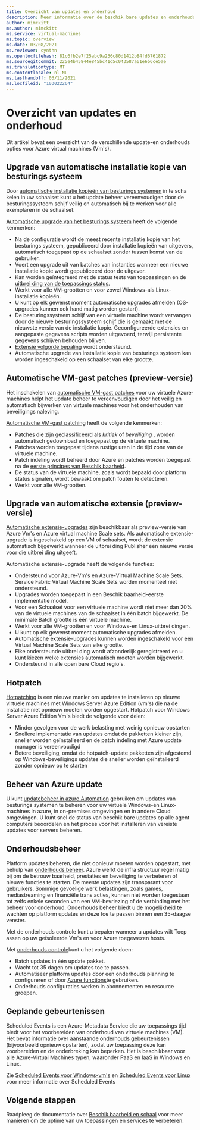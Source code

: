 ```yaml
---
title: Overzicht van updates en onderhoud
description: Meer informatie over de beschik bare updates en onderhouds opties voor virtuele machines in azure
author: mimckitt
ms.author: mimckitt
ms.service: virtual-machines
ms.topic: overview
ms.date: 03/08/2021
ms.reviewer: cynthn
ms.openlocfilehash: 81c6fb2e7f25abc9a236c80d1412b84fd6761872
ms.sourcegitcommit: 225e4b45844e845bc41d5c043587a61e6b6ce5ae
ms.translationtype: MT
ms.contentlocale: nl-NL
ms.lasthandoff: 03/11/2021
ms.locfileid: "103022264"
---
```

# <a name="updates-and-maintenance-overview"></a>Overzicht van updates en onderhoud
Dit artikel bevat een overzicht van de verschillende update-en onderhouds opties voor Azure virtual machines (Vm's).

## <a name="automatic-os-image-upgrade"></a>Upgrade van automatische installatie kopie van besturings systeem

Door [automatische installatie kopieën van besturings systemen](../virtual-machine-scale-sets/virtual-machine-scale-sets-automatic-upgrade.md?context=/azure/virtual-machines/context/context) in te scha kelen in uw schaalset kunt u het update beheer vereenvoudigen door de besturingssysteem schijf veilig en automatisch bij te werken voor alle exemplaren in de schaalset.

[Automatische upgrade van het besturings systeem](../virtual-machine-scale-sets/virtual-machine-scale-sets-automatic-upgrade.md?context=/azure/virtual-machines/context/context) heeft de volgende kenmerken:

- Na de configuratie wordt de meest recente installatie kopie van het besturings systeem, gepubliceerd door installatie kopieën van uitgevers, automatisch toegepast op de schaalset zonder tussen komst van de gebruiker.
- Voert een upgrade uit van batches van instanties wanneer een nieuwe installatie kopie wordt gepubliceerd door de uitgever.
- Kan worden geïntegreerd met de status tests van toepassingen en de [uitbrei ding van de toepassings status](../virtual-machine-scale-sets/virtual-machine-scale-sets-health-extension.md?context=/azure/virtual-machines/context/context).
- Werkt voor alle VM-grootten en voor zowel Windows-als Linux-installatie kopieën.
- U kunt op elk gewenst moment automatische upgrades afmelden (OS-upgrades kunnen ook hand matig worden gestart).
- De besturingssysteem schijf van een virtuele machine wordt vervangen door de nieuwe besturingssysteem schijf die is gemaakt met de nieuwste versie van de installatie kopie. Geconfigureerde extensies en aangepaste gegevens scripts worden uitgevoerd, terwijl persistente gegevens schijven behouden blijven.
- [Extensie volgorde bepaling](../virtual-machine-scale-sets/virtual-machine-scale-sets-extension-sequencing.md?context=/azure/virtual-machines/context/context) wordt ondersteund.
- Automatische upgrade van installatie kopie van besturings systeem kan worden ingeschakeld op een schaalset van elke grootte.


## <a name="automatic-vm-guest-patching-preview"></a>Automatische VM-gast patches (preview-versie)

Het inschakelen van [automatische VM-gast patches](automatic-vm-guest-patching.md) voor uw virtuele Azure-machines helpt het update beheer te vereenvoudigen door het veilig en automatisch bijwerken van virtuele machines voor het onderhouden van beveiligings naleving.

[Automatische VM-gast patching](automatic-vm-guest-patching.md) heeft de volgende kenmerken:
- Patches die zijn geclassificeerd als *kritiek* of *beveiliging* , worden automatisch gedownload en toegepast op de virtuele machine.
- Patches worden toegepast tijdens rustige uren in de tijd zone van de virtuele machine.
- Patch indeling wordt beheerd door Azure en patches worden toegepast na de [eerste principes van Beschik baarheid](automatic-vm-guest-patching.md#availability-first-patching).
- De status van de virtuele machine, zoals wordt bepaald door platform status signalen, wordt bewaakt om patch fouten te detecteren.
- Werkt voor alle VM-grootten.


## <a name="automatic-extension-upgrade-preview"></a>Upgrade van automatische extensie (preview-versie)

[Automatische extensie-upgrades](automatic-extension-upgrade.md) zijn beschikbaar als preview-versie van Azure Vm's en Azure virtual machine Scale sets. Als automatische extensie-upgrade is ingeschakeld op een VM of schaalset, wordt de extensie automatisch bijgewerkt wanneer de uitbrei ding Publisher een nieuwe versie voor die uitbrei ding uitgeeft.

 Automatische extensie-upgrade heeft de volgende functies:
- Ondersteund voor Azure-Vm's en Azure-Virtual Machine Scale Sets. Service Fabric Virtual Machine Scale Sets worden momenteel niet ondersteund.
- Upgrades worden toegepast in een Beschik baarheid-eerste implementatie model.
- Voor een Schaalset voor een virtuele machine wordt niet meer dan 20% van de virtuele machines van de schaalset in één batch bijgewerkt. De minimale Batch grootte is één virtuele machine.
- Werkt voor alle VM-grootten en voor Windows-en Linux-uitbrei dingen.
- U kunt op elk gewenst moment automatische upgrades afmelden.
- Automatische extensie-upgrades kunnen worden ingeschakeld voor een Virtual Machine Scale Sets van elke grootte.
- Elke ondersteunde uitbrei ding wordt afzonderlijk geregistreerd en u kunt kiezen welke extensies automatisch moeten worden bijgewerkt.
- Ondersteund in alle open bare Cloud regio's.

## <a name="hotpatch"></a>Hotpatch 

[Hotpatching](../automanage/automanage-hotpatch.md?context=/azure/virtual-machines/context/context) is een nieuwe manier om updates te installeren op nieuwe virtuele machines met Windows Server Azure Edition (vm's) die na de installatie niet opnieuw moeten worden opgestart. Hotpatch voor Windows Server Azure Edition Vm's biedt de volgende voor delen:

- Minder gevolgen voor de werk belasting met weinig opnieuw opstarten
- Snellere implementatie van updates omdat de pakketten kleiner zijn, sneller worden geïnstalleerd en de patch indeling met Azure update manager is vereenvoudigd
- Betere beveiliging, omdat de hotpatch-update pakketten zijn afgestemd op Windows-beveiligings updates die sneller worden geïnstalleerd zonder opnieuw op te starten


## <a name="azure-update-management"></a>Beheer van Azure update

U kunt [updatebeheer in azure Automation](../automation/update-management/overview.md?context=/azure/virtual-machines/context/context) gebruiken om updates van besturings systemen te beheren voor uw virtuele Windows-en Linux-machines in azure, in on-premises omgevingen en in andere Cloud omgevingen. U kunt snel de status van beschik bare updates op alle agent computers beoordelen en het proces voor het installeren van vereiste updates voor servers beheren.

## <a name="maintenance-control"></a>Onderhoudsbeheer

Platform updates beheren, die niet opnieuw moeten worden opgestart, met behulp van [onderhouds beheer](maintenance-control.md). Azure werkt de infra structuur regel matig bij om de betrouw baarheid, prestaties en beveiliging te verbeteren of nieuwe functies te starten. De meeste updates zijn transparant voor gebruikers. Sommige gevoelige werk belastingen, zoals games, mediastreaming en financiële trans acties, kunnen niet worden toegestaan tot zelfs enkele seconden van een VM-bevriezing of de verbinding met het beheer voor onderhoud. Onderhouds beheer biedt u de mogelijkheid te wachten op platform updates en deze toe te passen binnen een 35-daagse venster. 

Met de onderhouds controle kunt u bepalen wanneer u updates wilt Toep assen op uw geïsoleerde Vm's en voor Azure toegewezen hosts.

Met [onderhouds controle](maintenance-control.md)kunt u het volgende doen:
- Batch updates in één update pakket.
- Wacht tot 35 dagen om updates toe te passen. 
- Automatiseer platform updates door een onderhouds planning te configureren of door [Azure functions](https://github.com/Azure/azure-docs-powershell-samples/tree/master/maintenance-auto-scheduler)te gebruiken.
- Onderhouds configuraties werken in abonnementen en resource groepen. 


## <a name="scheduled-events"></a>Geplande gebeurtenissen

Scheduled Events is een Azure-Metadata Service die uw toepassings tijd biedt voor het voorbereiden van onderhoud van virtuele machines (VM). Het bevat informatie over aanstaande onderhouds gebeurtenissen (bijvoorbeeld opnieuw opstarten), zodat uw toepassing deze kan voorbereiden en de onderbreking kan beperken. Het is beschikbaar voor alle Azure-Virtual Machines typen, waaronder PaaS en IaaS in Windows en Linux. 

Zie [Scheduled Events voor Windows-vm's](./windows/scheduled-events.md) en [Scheduled Events voor Linux](./linux/scheduled-events.md) voor meer informatie over Scheduled Events

## <a name="next-steps"></a>Volgende stappen

Raadpleeg de documentatie over [Beschik baarheid en schaal](availability.md) voor meer manieren om de uptime van uw toepassingen en services te verbeteren. 